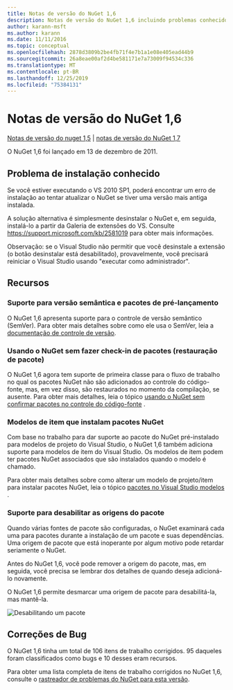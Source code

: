 ```yaml
---
title: Notas de versão do NuGet 1,6
description: Notas de versão do NuGet 1,6 incluindo problemas conhecidos, correções de bugs, recursos adicionados e DCRs.
author: karann-msft
ms.author: karann
ms.date: 11/11/2016
ms.topic: conceptual
ms.openlocfilehash: 2878d3809b2be4fb71f4e7b1a1e08e405ead44b9
ms.sourcegitcommit: 26a8eae00af2d4be581171e7a73009f94534c336
ms.translationtype: MT
ms.contentlocale: pt-BR
ms.lasthandoff: 12/25/2019
ms.locfileid: "75384131"
---
```

 # <a name="nuget-16-release-notes"></a>Notas de versão do NuGet 1,6

[Notas de versão do nuget 1,5](../release-notes/nuget-1.5.md) | [notas de versão do NuGet 1,7](../release-notes/nuget-1.7.md)

O NuGet 1,6 foi lançado em 13 de dezembro de 2011.

## <a name="known-installation-issue"></a>Problema de instalação conhecido
Se você estiver executando o VS 2010 SP1, poderá encontrar um erro de instalação ao tentar atualizar o NuGet se tiver uma versão mais antiga instalada.

A solução alternativa é simplesmente desinstalar o NuGet e, em seguida, instalá-lo a partir da Galeria de extensões do VS.  Consulte <https://support.microsoft.com/kb/2581019> para obter mais informações.

Observação: se o Visual Studio não permitir que você desinstale a extensão (o botão desinstalar está desabilitado), provavelmente, você precisará reiniciar o Visual Studio usando "executar como administrador".

## <a name="features"></a>Recursos

### <a name="support-for-semantic-versioning-and-prerelease-packages"></a>Suporte para versão semântica e pacotes de pré-lançamento
O NuGet 1,6 apresenta suporte para o controle de versão semântico (SemVer). Para obter mais detalhes sobre como ele usa o SemVer, leia a [documentação de controle de versão](../create-packages/prerelease-packages.md).

### <a name="using-nuget-without-checking-in-packages-package-restore"></a>Usando o NuGet sem fazer check-in de pacotes (restauração de pacote)
O NuGet 1,6 agora tem suporte de primeira classe para o fluxo de trabalho no qual os pacotes NuGet não são adicionados ao controle do código-fonte, mas, em vez disso, são restaurados no momento da compilação, se ausente. Para obter mais detalhes, leia o tópico [usando o NuGet sem confirmar pacotes no controle do código-fonte](../consume-packages/packages-and-source-control.md) .

### <a name="item-templates-that-install-nuget-packages"></a>Modelos de item que instalam pacotes NuGet
Com base no trabalho para dar suporte ao pacote do NuGet pré-instalado para modelos de projeto do Visual Studio, o NuGet 1,6 também adiciona suporte para modelos de item do Visual Studio. Os modelos de item podem ter pacotes NuGet associados que são instalados quando o modelo é chamado.

Para obter mais detalhes sobre como alterar um modelo de projeto/item para instalar pacotes NuGet, leia o tópico [pacotes no Visual Studio modelos](../visual-studio-extensibility/visual-studio-templates.md) .

### <a name="support-for-disabling-package-sources"></a>Suporte para desabilitar as origens do pacote
Quando várias fontes de pacote são configuradas, o NuGet examinará cada uma para pacotes durante a instalação de um pacote e suas dependências. Uma origem de pacote que está inoperante por algum motivo pode retardar seriamente o NuGet.

Antes do NuGet 1,6, você pode remover a origem do pacote, mas, em seguida, você precisa se lembrar dos detalhes de quando deseja adicioná-lo novamente.

O NuGet 1,6 permite desmarcar uma origem de pacote para desabilitá-la, mas mantê-la.

![Desabilitando um pacote](./media/package-source-with-disabled-source.png)

## <a name="bug-fixes"></a>Correções de Bug
O NuGet 1,6 tinha um total de 106 itens de trabalho corrigidos. 95 daqueles foram classificados como bugs e 10 desses eram recursos.

Para obter uma lista completa de itens de trabalho corrigidos no NuGet 1,6, consulte o [rastreador de problemas do NuGet para esta versão](http://nuget.codeplex.com/workitem/list/advanced?keyword=&status=Closed&type=All&priority=All&release=NuGet%201.6&assignedTo=All&component=All&sortField=Votes&sortDirection=Descending&page=0).
